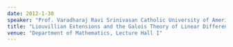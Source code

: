 ```yaml
---
date: 2012-1-30
speaker: "Prof. Varadharaj Ravi Srinivasan Catholic University of America Washington, D.C."
title: "Liouvillian Extensions and the Galois Theory of Linear Differential Equations"
venue: "Department of Mathematics, Lecture Hall I"
---
```


